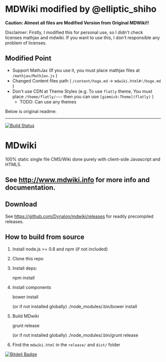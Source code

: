 MDWiki modified by @elliptic\_shiho
=========

**Caution: Almost all files are Modified Version from Original MDWiki!!**

Disclaimer: Firstly, I modified this for personal use, so I didn't check licenses mathjax and mdwiki.
If you want to use this, I don't responsible any problem of licenses.


## Modified Point
* Support MathJax (If you use it, you must place mathjax files at `/mathjax/MathJax.js` )
* Changed Content files path ( `/content/hoge.md` -> `mdwiki.html#!/hoge.md` )
* Don't use CDN at Theme Styles (e.g. To use `flatly` theme, You must place `/theme/flatly/~~~` then you can use  `[gimmick:Theme](flatly)` )
  - TODO: Can use any themes

Below is original readme:

---

[![Build Status](https://travis-ci.org/Dynalon/mdwiki.png?branch=master)](https://travis-ci.org/Dynalon/mdwiki)


MDwiki
======

100% static single file CMS/Wiki done purely with client-side Javascript and HTML5.

See http://www.mdwiki.info for more info and documentation.
------


Download
--------

See <https://github.com/Dynalon/mdwiki/releases> for readily precompiled releases.

How to build from source
------------------------

1. Install node.js >= 0.8 and npm (if not included)
2. Clone this repo
3. Install deps:

    npm install

4. Install components

    bower install

    (or if not installed globally)
    ./node_modules/.bin/bower install

5. Build MDwiki

    grunt release

    (or if not installed globally)
    ./node_modules/.bin/grunt release

6. Find the `mdwiki.html` in the `release/` and `dist/` folder



[![Bitdeli Badge](https://d2weczhvl823v0.cloudfront.net/Dynalon/mdwiki/trend.png)](https://bitdeli.com/free "Bitdeli Badge")

